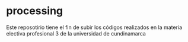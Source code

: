 processing
==========
Este reposotirio tiene el fin de subir los códigos realizados en la materia electiva profesional 3 de la universidad de cundinamarca
